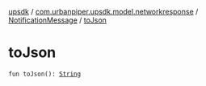 [upsdk](../../index.md) / [com.urbanpiper.upsdk.model.networkresponse](../index.md) / [NotificationMessage](index.md) / [toJson](./to-json.md)

# toJson

`fun toJson(): `[`String`](https://kotlinlang.org/api/latest/jvm/stdlib/kotlin/-string/index.html)